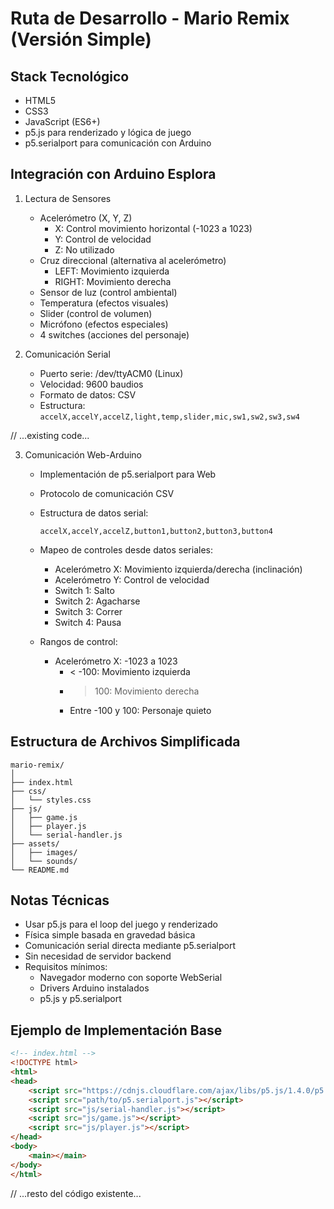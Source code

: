 # Ruta de Desarrollo - Mario Remix (Versión Simple)

## Stack Tecnológico
- HTML5 
- CSS3
- JavaScript (ES6+)
- p5.js para renderizado y lógica de juego
- p5.serialport para comunicación con Arduino

## Integración con Arduino Esplora
1. Lectura de Sensores
   - Acelerómetro (X, Y, Z)
     * X: Control movimiento horizontal (-1023 a 1023)
     * Y: Control de velocidad
     * Z: No utilizado
   - Cruz direccional (alternativa al acelerómetro)
     * LEFT: Movimiento izquierda
     * RIGHT: Movimiento derecha
   - Sensor de luz (control ambiental)
   - Temperatura (efectos visuales)
   - Slider (control de volumen)
   - Micrófono (efectos especiales)
   - 4 switches (acciones del personaje)

2. Comunicación Serial
   - Puerto serie: /dev/ttyACM0 (Linux)
   - Velocidad: 9600 baudios
   - Formato de datos: CSV
   - Estructura: `accelX,accelY,accelZ,light,temp,slider,mic,sw1,sw2,sw3,sw4`

// ...existing code...

3. Comunicación Web-Arduino
   - Implementación de p5.serialport para Web
   - Protocolo de comunicación CSV
   - Estructura de datos serial:
     ```text
     accelX,accelY,accelZ,button1,button2,button3,button4
     ```
   - Mapeo de controles desde datos seriales:
     * Acelerómetro X: Movimiento izquierda/derecha (inclinación)
     * Acelerómetro Y: Control de velocidad
     * Switch 1: Salto
     * Switch 2: Agacharse
     * Switch 3: Correr
     * Switch 4: Pausa

   - Rangos de control:
     * Acelerómetro X: -1023 a 1023
       - < -100: Movimiento izquierda
       - > 100: Movimiento derecha
       - Entre -100 y 100: Personaje quieto

## Estructura de Archivos Simplificada
```
mario-remix/
│
├── index.html
├── css/
│   └── styles.css
├── js/
│   ├── game.js
│   ├── player.js
│   └── serial-handler.js
├── assets/
│   ├── images/
│   └── sounds/
└── README.md
```

## Notas Técnicas
- Usar p5.js para el loop del juego y renderizado
- Física simple basada en gravedad básica
- Comunicación serial directa mediante p5.serialport
- Sin necesidad de servidor backend
- Requisitos mínimos:
  * Navegador moderno con soporte WebSerial
  * Drivers Arduino instalados
  * p5.js y p5.serialport

## Ejemplo de Implementación Base
```html
<!-- index.html -->
<!DOCTYPE html>
<html>
<head>
    <script src="https://cdnjs.cloudflare.com/ajax/libs/p5.js/1.4.0/p5.js"></script>
    <script src="path/to/p5.serialport.js"></script>
    <script src="js/serial-handler.js"></script>
    <script src="js/game.js"></script>
    <script src="js/player.js"></script>
</head>
<body>
    <main></main>
</body>
</html>
```

// ...resto del código existente...

